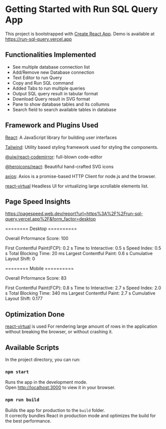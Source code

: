 # Getting Started with Run SQL Query App

This project is bootstrapped with [Create React App](https://github.com/facebook/create-react-app).
Demo is available at https://run-sql-query.vercel.app

## Functionalities Implemented

- See multiple database connection list
- Add/Remove new Database connection
- Text Editor to run Query
- Copy and Run SQL command
- Added Tabs to run multiple queries
- Output SQL query result in tabular format
- Download Query result in SVG format
- Pane to show database tables and its collumns
- Search field to search available tables in database

## Framework and Plugins Used

[React](https://reactjs.org/):
A JavaScript library for building user interfaces

[Tailwind](https://tailwindui.com/):
Utility based styling framework used for styling the components.

[@uiw/react-codemirror](https://github.com/uiwjs/react-codemirror):
full-blown code-editor

[@heroicons/react](https://heroicons.com/):
Beautiful hand-crafted SVG icons

[axios](https://axios-http.com/docs/intro):
Axios is a promise-based HTTP Client for node.js and the browser. 

[react-virtual](https://github.com/TanStack/virtual)
Headless UI for virtualizing large scrollable elements list.

## Page Speed Insights

https://pagespeed.web.dev/report?url=https%3A%2F%2Frun-sql-query.vercel.app%2F&form_factor=desktop

======== Desktop ==========

Overall Prformance Score: 100

First Contentful Paint(FCP): 0.2 s
Time to Interactive: 0.5 s
Speed Index: 0.5 s
Total Blocking Time: 20 ms
Largest Contentful Paint: 0.6 s
Cumulative Layout Shift: 0

======== Mobile ==========

Overall Prformance Score: 83

First Contentful Paint(FCP): 0.8 s
Time to Interactive: 2.7 s
Speed Index: 2.0 s
Total Blocking Time: 340 ms
Largest Contentful Paint: 2.7 s
Cumulative Layout Shift: 0.177

## Optimization Done

[react-virtual](https://github.com/TanStack/virtual) is used For rendering large amount of rows  in the application without breaking the browser, or without crashing it.

## Available Scripts

In the project directory, you can run:

### `npm start`

Runs the app in the development mode.\
Open [http://localhost:3000](http://localhost:3000) to view it in your browser.

### `npm run build`

Builds the app for production to the `build` folder.\
It correctly bundles React in production mode and optimizes the build for the best performance.
